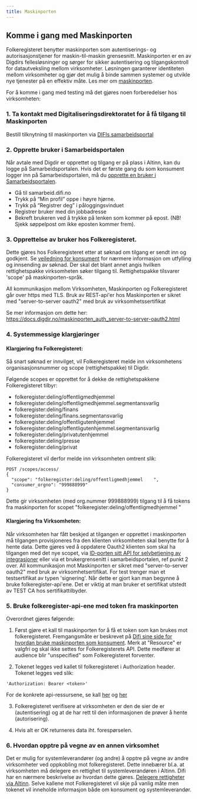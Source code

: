 ```yaml
---
title: Maskinporten
---
```


## Komme i gang med Maskinporten
Folkeregisteret benytter maskinporten som autentiserings- og autorisasjonstjener for maskin-til-maskin grensesnitt. Maskinporten er en av Digdirs fellesløsninger og sørger for sikker autentisering og tilgangskontroll for datautveksling mellom virksomheter. Løsningen garanterer identiteten mellom virksomheter og gjør det mulig å binde sammen systemer og utvikle nye tjenester på en effektiv måte. Les mer om [maskinporten](https://samarbeid.digdir.no/maskinporten/maskinporten/25).

For å komme i gang med testing må det gjøres noen forberedelser hos virksomheten:

### 1. Ta kontakt med Digitaliseringsdirektoratet for å få tilgang til Maskinporten
Bestill tilknytning til maskinporten via [DIFIs samarbeidsportal](https://samarbeid.digdir.no/maskinporten/konsument/119)

### 2. Opprette bruker i Samarbeidsportalen
Når avtale med Digdir er opprettet og tilgang er på plass i Altinn, kan du logge på Samarbeidsportalen. Hvis det er første gang du som konsument logger inn på Samarbeidsportalen, må du [opprette en bruker i Samarbeidsportalen](https://docs.digdir.no/docs/Maskinporten/maskinporten_sjolvbetjening_web.html).
* Gå til samarbeid.difi.no
* Trykk på “Min profil” oppe i høyre hjørne.
* Trykk på “Registrer deg” i påloggingsvinduet
* Registrer bruker med din jobbadresse
* Bekreft brukeren ved å trykke på lenken som kommer på epost. (NB! Sjekk søppelpost om ikke eposten kommer frem).

### 3. Opprettelse av bruker hos Folkeregisteret.
Dette gjøres hos Folkeregisteret etter at søknad om tilgang er sendt inn og godkjent. Se [veiledning for konsument](https://skatteetaten.github.io/folkeregisteret-api-dokumentasjon/veileder-for-konsumenter/) for nærmere informasjon om utfylling og innsending av søknad. Der skal det blant annet angis hvilken rettighetspakke virksomheten søker tilgang til. Rettighetspakke tilsvarer 'scope' på maskinporten-språk.

All kommunikasjon mellom Virksomheten, Maskinporten og Folkeregisteret går over https med TLS.
Bruk av REST-api'er hos Maskinporten er sikret med "server-to-server oauth2" med bruk av virksomhetssertifikat

Se mer informasjon om dette her: https://docs.digdir.no/maskinporten_auth_server-to-server-oauth2.html


### 4. Systemmessige klargjøringer
#### Klargjøring fra Folkeregisteret:

Så snart søknad er innvilget, vil Folkeregisteret melde inn virksomhetens organisasjonsnummer og scope (rettighetspakke) til Digdir.

Følgende scopes er opprettet for å dekke de rettighetspakkene Folkeregisteret tilbyr:
* folkeregister:deling/offentligmedhjemmel
* folkeregister:deling/offentligmedhjemmel.segmentansvarlig
* folkeregister:deling/finans
* folkeregister:deling/finans.segmentansvarlig
* folkeregister:deling/offentligutenhjemmel
* folkeregister:deling/offentligutenhjemmel.segmentansvarlig
* folkeregister:deling/privatutenhjemmel
* folkeregister:deling/presse
* folkeregister:deling/privat


Folkeregisteret vil derfor melde inn virksomheten omtrent slik:
```
POST /scopes/access/
{
  "scope": "folkeregister:deling/offentligmedhjemmel	",
  "consumer_orgno": "999888999"
}
```
Dette gir virksomheten (med org.nummer 999888999) tilgang til å få tokens fra maskinporten for scopet "folkeregister:deling/offentligmedhjemmel	"

#### Klargjøring fra Virksomheten:
Når virksomheten har fått beskjed at tilgangen er opprettet i maskinporten må tilgangen provisjoneres fra den klienten virksomheten skal benytte for å hente data.
Dette gjøres ved å oppdatere Oauth2 klienten som skal ha tilgangen med det nye scopet, via [ID-porten sitt API for selvbetjening av integrasjoner](https://docs.digdir.no/maskinporten_sjolvbetjening_api.html) eller via et brukergrensenitt i samarbeidsportalen, ref punkt 2 over.
All kommunikasjon mot Maskinporten er sikret med "server-to-server oauth2" med bruk av virksomhetsertifikat. For test trenger man et testsertifikat av typen 'signering'. Når dette er gjort kan man begynne å bruke folkeregister-api'ene. Det er viktig at man bruker et sertifikat utstedt av TEST CA hos sertifikattilbyder.


### 5. Bruke folkeregister-api-ene med token fra maskinporten
Overordnet gjøres følgende:

1. Først gjøre et kall til maskinporten for å få et token som kan brukes mot folkeregisteret. Fremgangsmåte er beskrevet på [Difi sine side for hvordan bruke maskinporten som konsument](https://docs.digdir.no/maskinporten_guide_apikonsument.html). Merk at "Resource" er valgfri og skal ikke settes for Folkeregisterets API. Dette medfører at audience blir "unspecified" som Folkeregisteret forventer.

2. Tokenet legges ved kallet til folkeregisteret i Authorization header. Tokenet legges ved slik:
```
'Authorization: Bearer <token>'
```
For de konkrete api-ressursene, se kall [her](../hendelsesliste) og  [her](../oppslag)
  
3. Folkeregisteret verifisere at virksomheten er den de sier de er (autentisering) og at de har rett til den informasjonen de prøver å hente (autorisering).

4. Hvis alt er OK returneres data iht. forespørselen.

### 6. Hvordan opptre på vegne av en annen virksomhet
Det er mulig for systemleverandører (og andre) å opptre på vegne av andre virksomheter ved oppkobling mot folkeregisteret. Dette innebærer bl.a. at virksomheten må delegere en rettighet til systemleverandøren i Altinn. Difi har en nærmere beskrivelse av hvordan dette gjøres. [Delegere rettigheter via Altinn](https://docs.digdir.no/maskinporten_guide_apikonsument.html#bruke-delegering-via-altinn-autorisasjon).
Selve kallene mot Folkeregisteret vil skje på vanlig måte men tokenet vil inneholde informasjon både om konsument og systemleverandør.
